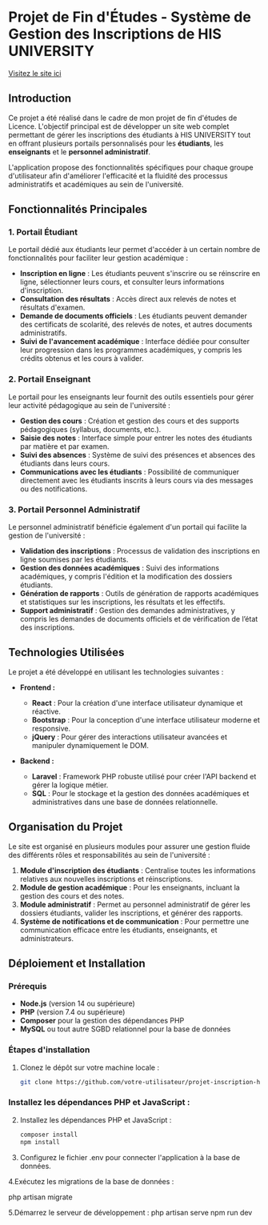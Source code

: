 # Projet de Fin d'Études - Système de Gestion des Inscriptions de HIS UNIVERSITY

[Visitez le site ici](https://his.edu.dz/)

## Introduction

Ce projet a été réalisé dans le cadre de mon projet de fin d'études de Licence. L'objectif principal est de développer un site web complet permettant de gérer les inscriptions des étudiants à HIS UNIVERSITY tout en offrant plusieurs portails personnalisés pour les **étudiants**, les **enseignants** et le **personnel administratif**.

L'application propose des fonctionnalités spécifiques pour chaque groupe d'utilisateur afin d'améliorer l'efficacité et la fluidité des processus administratifs et académiques au sein de l'université.

## Fonctionnalités Principales

### 1. Portail Étudiant

Le portail dédié aux étudiants leur permet d'accéder à un certain nombre de fonctionnalités pour faciliter leur gestion académique :

- **Inscription en ligne** : Les étudiants peuvent s'inscrire ou se réinscrire en ligne, sélectionner leurs cours, et consulter leurs informations d'inscription.
- **Consultation des résultats** : Accès direct aux relevés de notes et résultats d'examen.
- **Demande de documents officiels** : Les étudiants peuvent demander des certificats de scolarité, des relevés de notes, et autres documents administratifs.
- **Suivi de l'avancement académique** : Interface dédiée pour consulter leur progression dans les programmes académiques, y compris les crédits obtenus et les cours à valider.

### 2. Portail Enseignant

Le portail pour les enseignants leur fournit des outils essentiels pour gérer leur activité pédagogique au sein de l'université :

- **Gestion des cours** : Création et gestion des cours et des supports pédagogiques (syllabus, documents, etc.).
- **Saisie des notes** : Interface simple pour entrer les notes des étudiants par matière et par examen.
- **Suivi des absences** : Système de suivi des présences et absences des étudiants dans leurs cours.
- **Communications avec les étudiants** : Possibilité de communiquer directement avec les étudiants inscrits à leurs cours via des messages ou des notifications.

### 3. Portail Personnel Administratif

Le personnel administratif bénéficie également d'un portail qui facilite la gestion de l'université :

- **Validation des inscriptions** : Processus de validation des inscriptions en ligne soumises par les étudiants.
- **Gestion des données académiques** : Suivi des informations académiques, y compris l'édition et la modification des dossiers étudiants.
- **Génération de rapports** : Outils de génération de rapports académiques et statistiques sur les inscriptions, les résultats et les effectifs.
- **Support administratif** : Gestion des demandes administratives, y compris les demandes de documents officiels et de vérification de l’état des inscriptions.

## Technologies Utilisées

Le projet a été développé en utilisant les technologies suivantes :

- **Frontend :** 
  - **React** : Pour la création d'une interface utilisateur dynamique et réactive.
  - **Bootstrap** : Pour la conception d'une interface utilisateur moderne et responsive.
  - **jQuery** : Pour gérer des interactions utilisateur avancées et manipuler dynamiquement le DOM.

- **Backend :**
  - **Laravel** : Framework PHP robuste utilisé pour créer l'API backend et gérer la logique métier.
  - **SQL** : Pour le stockage et la gestion des données académiques et administratives dans une base de données relationnelle.

## Organisation du Projet

Le site est organisé en plusieurs modules pour assurer une gestion fluide des différents rôles et responsabilités au sein de l'université :

1. **Module d'inscription des étudiants** : Centralise toutes les informations relatives aux nouvelles inscriptions et réinscriptions.
2. **Module de gestion académique** : Pour les enseignants, incluant la gestion des cours et des notes.
3. **Module administratif** : Permet au personnel administratif de gérer les dossiers étudiants, valider les inscriptions, et générer des rapports.
4. **Système de notifications et de communication** : Pour permettre une communication efficace entre les étudiants, enseignants, et administrateurs.

## Déploiement et Installation

### Prérequis

- **Node.js** (version 14 ou supérieure)
- **PHP** (version 7.4 ou supérieure)
- **Composer** pour la gestion des dépendances PHP
- **MySQL** ou tout autre SGBD relationnel pour la base de données

### Étapes d'installation

1. Clonez le dépôt sur votre machine locale :
   ```bash
   git clone https://github.com/votre-utilisateur/projet-inscription-his-university.git

### Installez les dépendances PHP et JavaScript :

2. Installez les dépendances PHP et JavaScript :
   ```bash
   composer install
   npm install

3. Configurez le fichier .env pour connecter l'application à la base de données.

4.Exécutez les migrations de la base de données :

php artisan migrate

5.Démarrez le serveur de développement :
php artisan serve
npm run dev
